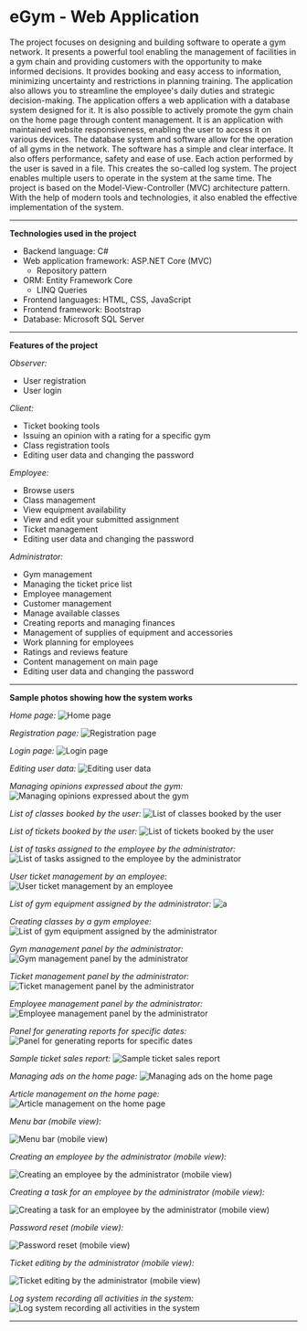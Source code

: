 # eGym - Web Application

The project focuses on designing and building software to operate a gym network. It presents a powerful tool enabling the management of facilities in a gym chain and providing customers with the opportunity to make informed decisions. It provides booking and easy access to information, minimizing uncertainty and restrictions in planning training. The application also allows you to streamline the employee's daily duties and strategic decision-making. The application offers a web application with a database system designed for it. It is also possible to actively promote the gym chain on the home page through content management. It is an application with maintained website responsiveness, enabling the user to access it on various devices. The database system and software allow for the operation of all gyms in the network. The software has a simple and clear interface. It also offers performance, safety and ease of use. Each action performed by the user is saved in a file. This creates the so-called log system. The project enables multiple users to operate in the system at the same time. The project is based on the Model-View-Controller (MVC) architecture pattern. With the help of modern tools and technologies, it also enabled the effective implementation of the system.
        
----------------------------------------

**Technologies used in the project**
- Backend language: C#
- Web application framework: ASP.NET Core (MVC)
  - Repository pattern
- ORM: Entity Framework Core
  - LINQ Queries
- Frontend languages: HTML, CSS, JavaScript
- Frontend framework: Bootstrap
- Database: Microsoft SQL Server

----------------------------------------

**Features of the project**

*Observer:*
- User registration
- User login

*Client:*
- Ticket booking tools
- Issuing an opinion with a rating for a specific gym
- Class registration tools
- Editing user data and changing the password

*Employee:*
- Browse users
- Class management
- View equipment availability
- View and edit your submitted assignment
- Ticket management
- Editing user data and changing the password

*Administrator:*
- Gym management
- Managing the ticket price list
- Employee management
- Customer management
- Manage available classes
- Creating reports and managing finances
- Management of supplies of equipment and accessories
- Work planning for employees
- Ratings and reviews feature
- Content management on main page
- Editing user data and changing the password

----------------------------------------

**Sample photos showing how the system works**

*Home page:*
![Home page](https://github.com/jakubdziadkowiec17/eGymWebApp/blob/master/Photos/1.png)

*Registration page:*
![Registration page](https://github.com/jakubdziadkowiec17/eGymWebApp/blob/master/Photos/2.png)

*Login page:*
![Login page](https://github.com/jakubdziadkowiec17/eGymWebApp/blob/master/Photos/3.png)

*Editing user data:*
![Editing user data](https://github.com/jakubdziadkowiec17/eGymWebApp/blob/master/Photos/5.png)

*Managing opinions expressed about the gym:*
![Managing opinions expressed about the gym](https://github.com/jakubdziadkowiec17/eGymWebApp/blob/master/Photos/6.png)

*List of classes booked by the user:*
![List of classes booked by the user](https://github.com/jakubdziadkowiec17/eGymWebApp/blob/master/Photos/7.png)

*List of tickets booked by the user:*
![List of tickets booked by the user](https://github.com/jakubdziadkowiec17/eGymWebApp/blob/master/Photos/8.png)

*List of tasks assigned to the employee by the administrator:*
![List of tasks assigned to the employee by the administrator](https://github.com/jakubdziadkowiec17/eGymWebApp/blob/master/Photos/9.png)

*User ticket management by an employee:*
![User ticket management by an employee](https://github.com/jakubdziadkowiec17/eGymWebApp/blob/master/Photos/10.png)

*List of gym equipment assigned by the administrator:*
![a](https://github.com/jakubdziadkowiec17/eGymWebApp/blob/master/Photos/11.png)

*Creating classes by a gym employee:*
![List of gym equipment assigned by the administrator](https://github.com/jakubdziadkowiec17/eGymWebApp/blob/master/Photos/12.png)

*Gym management panel by the administrator:*
![Gym management panel by the administrator](https://github.com/jakubdziadkowiec17/eGymWebApp/blob/master/Photos/13.png)

*Ticket management panel by the administrator:*
![Ticket management panel by the administrator](https://github.com/jakubdziadkowiec17/eGymWebApp/blob/master/Photos/14.png)

*Employee management panel by the administrator:*
![Employee management panel by the administrator](https://github.com/jakubdziadkowiec17/eGymWebApp/blob/master/Photos/15.png)

*Panel for generating reports for specific dates:*
![Panel for generating reports for specific dates](https://github.com/jakubdziadkowiec17/eGymWebApp/blob/master/Photos/16.png)

*Sample ticket sales report:*
![Sample ticket sales report](https://github.com/jakubdziadkowiec17/eGymWebApp/blob/master/Photos/4.png)

*Managing ads on the home page:*
![Managing ads on the home page](https://github.com/jakubdziadkowiec17/eGymWebApp/blob/master/Photos/17.png)

*Article management on the home page:*
![Article management on the home page](https://github.com/jakubdziadkowiec17/eGymWebApp/blob/master/Photos/18.png)

*Menu bar (mobile view):*

![Menu bar (mobile view)](https://github.com/jakubdziadkowiec17/eGymWebApp/blob/master/Photos/20.png)

*Creating an employee by the administrator (mobile view):*

![Creating an employee by the administrator (mobile view)](https://github.com/jakubdziadkowiec17/eGymWebApp/blob/master/Photos/21.png)

*Creating a task for an employee by the administrator (mobile view):*

![Creating a task for an employee by the administrator (mobile view)](https://github.com/jakubdziadkowiec17/eGymWebApp/blob/master/Photos/22.png)

*Password reset (mobile view):*

![Password reset (mobile view)](https://github.com/jakubdziadkowiec17/eGymWebApp/blob/master/Photos/23.png)

*Ticket editing by the administrator (mobile view):*

![Ticket editing by the administrator (mobile view)](https://github.com/jakubdziadkowiec17/eGymWebApp/blob/master/Photos/24.png)

*Log system recording all activities in the system:*
![Log system recording all activities in the system](https://github.com/jakubdziadkowiec17/eGymWebApp/blob/master/Photos/19.png)

----------------------------------------

